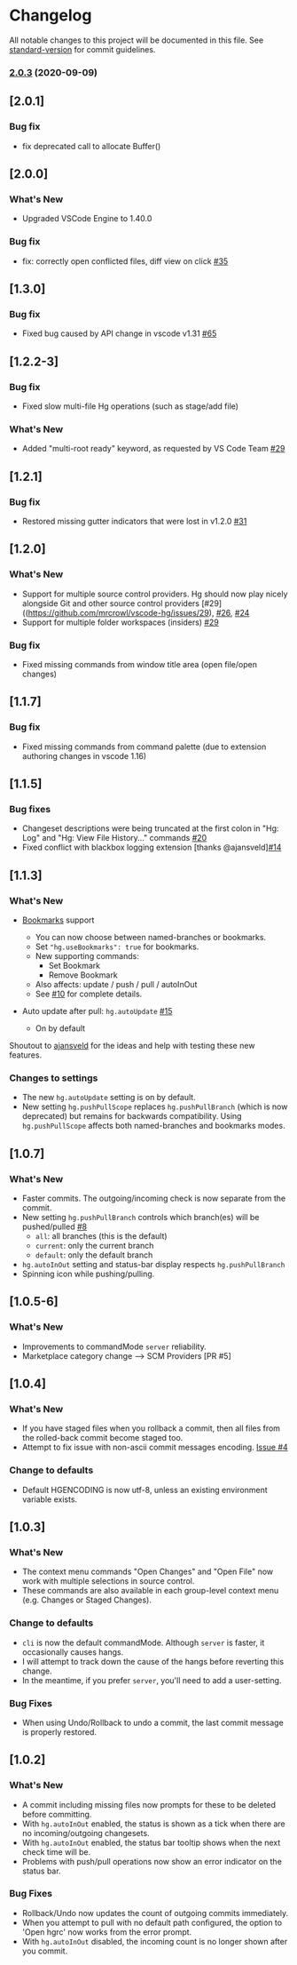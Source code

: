 # Changelog

All notable changes to this project will be documented in this file. See [standard-version](https://github.com/conventional-changelog/standard-version) for commit guidelines.

### [2.0.3](https://github.com/vivekvjn/vscode-hg/compare/v2.0.2...v2.0.3) (2020-09-09)

## [2.0.1]

### Bug fix

- fix deprecated call to allocate Buffer()

## [2.0.0]

### What's New

- Upgraded VSCode Engine to 1.40.0

### Bug fix

- fix: correctly open conflicted files, diff view on click [#35](https://github.com/mrcrowl/vscode-hg/issues/35)

## [1.3.0]

### Bug fix

- Fixed bug caused by API change in vscode v1.31 [#65](https://github.com/mrcrowl/vscode-hg/issues/65)

## [1.2.2-3]

### Bug fix

- Fixed slow multi-file Hg operations (such as stage/add file)

### What's New

- Added "multi-root ready" keyword, as requested by VS Code Team [#29](https://github.com/mrcrowl/vscode-hg/issues/29)

## [1.2.1]

### Bug fix

- Restored missing gutter indicators that were lost in v1.2.0 [#31](https://github.com/mrcrowl/vscode-hg/issues/31)

## [1.2.0]

### What's New

- Support for multiple source control providers. Hg should now play nicely alongside Git and other source control providers [#29]((https://github.com/mrcrowl/vscode-hg/issues/29), [#26](https://github.com/mrcrowl/vscode-hg/issues/26), [#24](https://github.com/mrcrowl/vscode-hg/issues/24)
- Support for multiple folder workspaces (insiders) [#29](https://github.com/mrcrowl/vscode-hg/issues/29)

### Bug fix

- Fixed missing commands from window title area (open file/open changes)

## [1.1.7]

### Bug fix

- Fixed missing commands from command palette (due to extension authoring changes in vscode 1.16)

## [1.1.5]

### Bug fixes

- Changeset descriptions were being truncated at the first colon in "Hg: Log" and "Hg: View File History..." commands [#20](https://github.com/mrcrowl/vscode-hg/issues/20)
- Fixed conflict with blackbox logging extension [thanks @ajansveld][#14](https://github.com/mrcrowl/vscode-hg/issues/14)

## [1.1.3]

### What's New

- [Bookmarks](https://www.mercurial-scm.org/wiki/Bookmarks) support

  - You can now choose between named-branches or bookmarks.
  - Set `"hg.useBookmarks": true` for bookmarks.
  - New supporting commands:
    - Set Bookmark
    - Remove Bookmark
  - Also affects: update / push / pull / autoInOut
  - See [#10](https://github.com/mrcrowl/vscode-hg/issues/10) for complete details.

- Auto update after pull: `hg.autoUpdate` [#15](https://github.com/mrcrowl/vscode-hg/issues/15)
  - On by default

Shoutout to [ajansveld](https://github.com/ajansveld) for the ideas and help with testing these new features.

### Changes to settings

- The new `hg.autoUpdate` setting is on by default.
- New setting `hg.pushPullScope` replaces `hg.pushPullBranch` (which is now deprecated) but remains for backwards compatibility. Using `hg.pushPullScope` affects both named-branches and bookmarks modes.

## [1.0.7]

### What's New

- Faster commits. The outgoing/incoming check is now separate from the commit.
- New setting `hg.pushPullBranch` controls which branch(es) will be pushed/pulled [#8](https://github.com/mrcrowl/vscode-hg/issues/8)
  - `all`: all branches (this is the default)
  - `current`: only the current branch
  - `default`: only the default branch
- `hg.autoInOut` setting and status-bar display respects `hg.pushPullBranch`
- Spinning icon while pushing/pulling.

## [1.0.5-6]

### What's New

- Improvements to commandMode `server` reliability.
- Marketplace category change --> SCM Providers [PR #5]

## [1.0.4]

### What's New

- If you have staged files when you rollback a commit, then all files from the rolled-back commit become staged too.
- Attempt to fix issue with non-ascii commit messages encoding. [Issue #4](https://github.com/mrcrowl/vscode-hg/issues/4)

### Change to defaults

- Default HGENCODING is now utf-8, unless an existing environment variable exists.

## [1.0.3]

### What's New

- The context menu commands "Open Changes" and "Open File" now work with multiple selections in source control.
- These commands are also available in each group-level context menu (e.g. Changes or Staged Changes).

### Change to defaults

- `cli` is now the default commandMode. Although `server` is faster, it occasionally causes hangs.
- I will attempt to track down the cause of the hangs before reverting this change.
- In the meantime, if you prefer `server`, you'll need to add a user-setting.

### Bug Fixes

- When using Undo/Rollback to undo a commit, the last commit message is properly restored.

## [1.0.2]

### What's New

- A commit including missing files now prompts for these to be deleted before committing.
- With `hg.autoInOut` enabled, the status is shown as a tick when there are no incoming/outgoing changesets.
- With `hg.autoInOut` enabled, the status bar tooltip shows when the next check time will be.
- Problems with push/pull operations now show an error indicator on the status bar.

### Bug Fixes

- Rollback/Undo now updates the count of outgoing commits immediately.
- When you attempt to pull with no default path configured, the option to 'Open hgrc' now works from the error prompt.
- With `hg.autoInOut` disabled, the incoming count is no longer shown after you commit.
